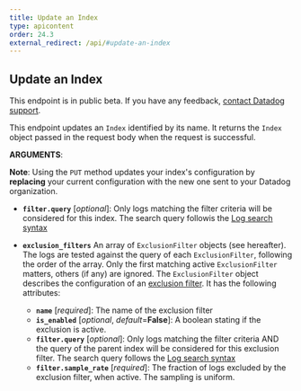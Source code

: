 ```yaml
---
title: Update an Index
type: apicontent
order: 24.3
external_redirect: /api/#update-an-index
---
```


## Update an Index

<div class="alert alert-warning">
This endpoint is in public beta. If you have any feedback, <a href="/help">contact Datadog support</a>.
</div>

This endpoint updates an `Index` identified by its name. It returns the `Index` object passed in the request body when the request is successful.

**ARGUMENTS**:

**Note**: Using the `PUT` method updates your index's configuration by **replacing** your current configuration with the new one sent to your Datadog organization.


* **`filter.query`**  [*optional*]:
    Only logs matching the filter criteria will be considered for this index. The search query followis the [Log search syntax][1]
* **`exclusion_filters`** An array of `ExclusionFilter` objects (see hereafter). The logs are tested against the query of each `ExclusionFilter`, following the order of the array. Only the first matching active `ExclusionFilter` matters, others (if any) are ignored. The `ExclusionFilter` object describes the configuration of an [exclusion filter][2]. It has the following attributes:

  * **`name`** [*required*]:
    The name of the exclusion filter
  * **`is_enabled`**  [*optional*, *default*=**False**]:
    A boolean stating if the exclusion is active.
  * **`filter.query`** [*optional*]:
    Only logs matching the filter criteria AND the query of the parent index will be considered for this exclusion filter. The search query follows the [Log search syntax][1]
  * **`filter.sample_rate`** [*required*]:
    The fraction of logs excluded by the exclusion filter, when active. The sampling is uniform.

[1]: /logs/explorer/search
[2]: /logs/indexes/#exclusion-filters
